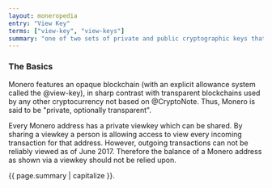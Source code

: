 ```yaml
---
layout: moneropedia
entry: "View Key"
terms: ["view-key", "view-keys"]
summary: "one of two sets of private and public cryptographic keys that each account has, with the private view key required to view all transactions related to the account"
---
```


### The Basics

Monero features an opaque blockchain (with an explicit allowance system called the @view-key), in sharp contrast with transparent blockchains used by any other cryptocurrency not based on @CryptoNote. Thus, Monero is said to be "private, optionally transparent". 

Every Monero address has a private viewkey which can be shared.  By sharing a viewkey a person is allowing access to view every incoming transaction for that address.  However, outgoing transactions can not be reliably viewed as of June 2017. Therefore the balance of a Monero address as shown via a viewkey should not be relied upon.



{{ page.summary | capitalize }}.
